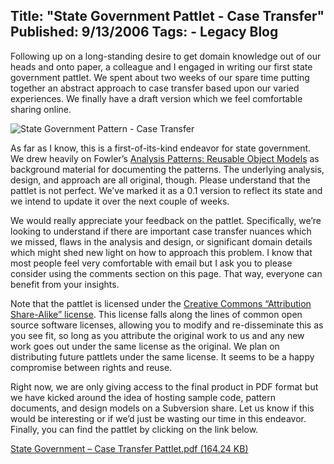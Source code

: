 Title: "State Government Pattlet - Case Transfer"
Published: 9/13/2006
Tags:
    - Legacy Blog
---
Following up on a long-standing desire to get domain knowledge out of our heads and onto paper, a colleague and I engaged in writing our first state government pattlet. We spent about two weeks of our spare time putting together an abstract approach to case transfer based upon our varied experiences. We finally have a draft version which we feel comfortable sharing online.

![State Government Pattern - Case Transfer](http://s3.beckshome.com/20060913-State-Government-Pattern-Case-Transfer.png)

As far as I know, this is a first-of-its-kind endeavor for state government. We drew heavily on Fowler’s [Analysis Patterns: Reusable Object Models](https://www.amazon.com/gp/product/0201895420/) as background material for documenting the patterns. The underlying analysis, design, and approach are all original, though. Please understand that the pattlet is not perfect. We’ve marked it as a 0.1 version to reflect its state and we intend to update it over the next couple of weeks.

We would really appreciate your feedback on the pattlet. Specifically, we’re looking to understand if there are important case transfer nuances which we missed, flaws in the analysis and design, or significant domain details which might shed new light on how to approach this problem. I know that most people feel very comfortable with email but I ask you to please consider using the comments section on this page. That way, everyone can benefit from your insights.

Note that the pattlet is licensed under the [Creative Commons “Attribution Share-Alike” license](https://creativecommons.org/licenses/by-sa/2.5/). This license falls along the lines of common open source software licenses, allowing you to modify and re-disseminate this as you see fit, so long as you attribute the original work to us and any new work goes out under the same license as the original. We plan on distributing future pattlets under the same license. It seems to be a happy compromise between rights and reuse.

Right now, we are only giving access to the final product in PDF format but we have kicked around the idea of hosting sample code, pattern documents, and design models on a Subversion share. Let us know if this would be interesting or if we’d just be wasting our time in this endeavor. Finally, you can find the pattlet by clicking on the link below.

[State Government – Case Transfer Pattlet.pdf (164.24 KB)](http://s3.beckshome.com/20060913-State-Government-Pattlet-Case-Transfer.pdf)